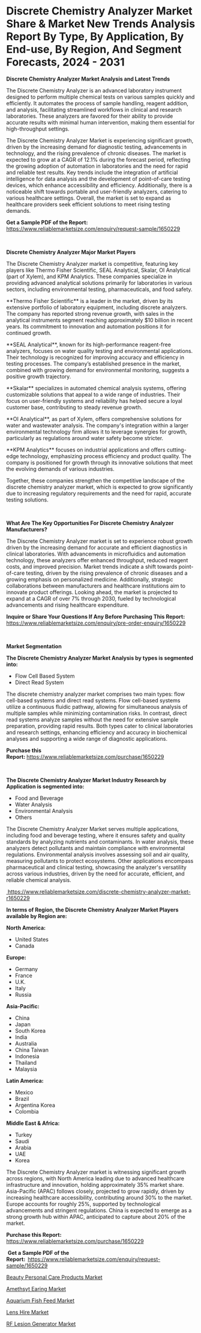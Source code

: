 <p><h1>Discrete Chemistry Analyzer Market Share & Market New Trends Analysis Report By Type, By Application, By End-use, By Region, And Segment Forecasts, 2024 - 2031</h1></p><p><strong>Discrete Chemistry Analyzer Market Analysis and Latest Trends</strong></p>
<p><p>The Discrete Chemistry Analyzer is an advanced laboratory instrument designed to perform multiple chemical tests on various samples quickly and efficiently. It automates the process of sample handling, reagent addition, and analysis, facilitating streamlined workflows in clinical and research laboratories. These analyzers are favored for their ability to provide accurate results with minimal human intervention, making them essential for high-throughput settings.</p><p>The Discrete Chemistry Analyzer Market is experiencing significant growth, driven by the increasing demand for diagnostic testing, advancements in technology, and the rising prevalence of chronic diseases. The market is expected to grow at a CAGR of 12.1% during the forecast period, reflecting the growing adoption of automation in laboratories and the need for rapid and reliable test results. Key trends include the integration of artificial intelligence for data analysis and the development of point-of-care testing devices, which enhance accessibility and efficiency. Additionally, there is a noticeable shift towards portable and user-friendly analyzers, catering to various healthcare settings. Overall, the market is set to expand as healthcare providers seek efficient solutions to meet rising testing demands.</p></p>
<p><strong>Get a Sample PDF of the Report:&nbsp;</strong> <a href="https://www.reliablemarketsize.com/enquiry/request-sample/1650229?utm_campaign=1105&utm_medium=2&utm_source=Github&utm_content=ia&utm_term=26092024&utm_id=discrete-chemistry-analyzer">https://www.reliablemarketsize.com/enquiry/request-sample/1650229</a></p>
<p>&nbsp;</p>
<p><strong>Discrete Chemistry Analyzer Major Market Players</strong></p>
<p><p>The Discrete Chemistry Analyzer market is competitive, featuring key players like Thermo Fisher Scientific, SEAL Analytical, Skalar, OI Analytical (part of Xylem), and KPM Analytics. These companies specialize in providing advanced analytical solutions primarily for laboratories in various sectors, including environmental testing, pharmaceuticals, and food safety.</p><p>**Thermo Fisher Scientific** is a leader in the market, driven by its extensive portfolio of laboratory equipment, including discrete analyzers. The company has reported strong revenue growth, with sales in the analytical instruments segment reaching approximately $10 billion in recent years. Its commitment to innovation and automation positions it for continued growth.</p><p>**SEAL Analytical**, known for its high-performance reagent-free analyzers, focuses on water quality testing and environmental applications. Their technology is recognized for improving accuracy and efficiency in testing processes. The company’s established presence in the market, combined with growing demand for environmental monitoring, suggests a positive growth trajectory.</p><p>**Skalar** specializes in automated chemical analysis systems, offering customizable solutions that appeal to a wide range of industries. Their focus on user-friendly systems and reliability has helped secure a loyal customer base, contributing to steady revenue growth.</p><p>**OI Analytical**, as part of Xylem, offers comprehensive solutions for water and wastewater analysis. The company's integration within a larger environmental technology firm allows it to leverage synergies for growth, particularly as regulations around water safety become stricter.</p><p>**KPM Analytics** focuses on industrial applications and offers cutting-edge technology, emphasizing process efficiency and product quality. The company is positioned for growth through its innovative solutions that meet the evolving demands of various industries.</p><p>Together, these companies strengthen the competitive landscape of the discrete chemistry analyzer market, which is expected to grow significantly due to increasing regulatory requirements and the need for rapid, accurate testing solutions.</p></p>
<p>&nbsp;</p>
<p><strong>What Are The Key Opportunities For Discrete Chemistry Analyzer Manufacturers?</strong></p>
<p><p>The Discrete Chemistry Analyzer market is set to experience robust growth driven by the increasing demand for accurate and efficient diagnostics in clinical laboratories. With advancements in microfluidics and automation technology, these analyzers offer enhanced throughput, reduced reagent costs, and improved precision. Market trends indicate a shift towards point-of-care testing, driven by the rising prevalence of chronic diseases and a growing emphasis on personalized medicine. Additionally, strategic collaborations between manufacturers and healthcare institutions aim to innovate product offerings. Looking ahead, the market is projected to expand at a CAGR of over 7% through 2030, fueled by technological advancements and rising healthcare expenditure.</p></p>
<p><strong>Inquire or Share Your Questions If Any Before Purchasing This Report:</strong> <a href="https://www.reliablemarketsize.com/enquiry/pre-order-enquiry/1650229?utm_campaign=1105&utm_medium=2&utm_source=Github&utm_content=ia&utm_term=26092024&utm_id=discrete-chemistry-analyzer">https://www.reliablemarketsize.com/enquiry/pre-order-enquiry/1650229</a></p>
<p>&nbsp;</p>
<p><strong>Market Segmentation</strong></p>
<p><strong>The Discrete Chemistry Analyzer Market Analysis by types is segmented into:</strong></p>
<p><ul><li>Flow Cell Based System</li><li>Direct Read System</li></ul></p>
<p><p>The discrete chemistry analyzer market comprises two main types: flow cell-based systems and direct read systems. Flow cell-based systems utilize a continuous fluidic pathway, allowing for simultaneous analysis of multiple samples while minimizing contamination risks. In contrast, direct read systems analyze samples without the need for extensive sample preparation, providing rapid results. Both types cater to clinical laboratories and research settings, enhancing efficiency and accuracy in biochemical analyses and supporting a wide range of diagnostic applications.</p></p>
<p><strong>Purchase this Report:&nbsp;</strong><a href="https://www.reliablemarketsize.com/purchase/1650229?utm_campaign=1105&utm_medium=2&utm_source=Github&utm_content=ia&utm_term=26092024&utm_id=discrete-chemistry-analyzer">https://www.reliablemarketsize.com/purchase/1650229</a></p>
<p>&nbsp;</p>
<p><strong>The Discrete Chemistry Analyzer Market Industry Research by Application is segmented into:</strong></p>
<p><ul><li>Food and Beverage</li><li>Water Analysis</li><li>Environmental Analysis</li><li>Others</li></ul></p>
<p><p>The Discrete Chemistry Analyzer Market serves multiple applications, including food and beverage testing, where it ensures safety and quality standards by analyzing nutrients and contaminants. In water analysis, these analyzers detect pollutants and maintain compliance with environmental regulations. Environmental analysis involves assessing soil and air quality, measuring pollutants to protect ecosystems. Other applications encompass pharmaceutical and clinical testing, showcasing the analyzer's versatility across various industries, driven by the need for accurate, efficient, and reliable chemical analysis.</p></p>
<p><a href="https://www.reliablemarketsize.com/discrete-chemistry-analyzer-market-r1650229?utm_campaign=1105&utm_medium=2&utm_source=Github&utm_content=ia&utm_term=26092024&utm_id=discrete-chemistry-analyzer">&nbsp;https://www.reliablemarketsize.com/discrete-chemistry-analyzer-market-r1650229</a></p>
<p><strong>In terms of Region, the Discrete Chemistry Analyzer Market Players available by Region are:</strong></p>
<p>
    <p> <strong> North America: </strong>
        <ul>
            <li>United States</li>
            <li>Canada</li>
        </ul>
        </p> 
    <p> <strong> Europe: </strong>
        <ul>
            <li>Germany</li>
            <li>France</li>
            <li>U.K.</li>
            <li>Italy</li>
            <li>Russia</li>
        </ul>
        </p> 
    <p> <strong> Asia-Pacific: </strong>
        <ul>
            <li>China</li>
            <li>Japan</li>
            <li>South Korea</li>
            <li>India</li>
            <li>Australia</li>
            <li>China Taiwan</li>
            <li>Indonesia</li>
            <li>Thailand</li>
            <li>Malaysia</li>
        </ul>
        </p> 
    <p> <strong> Latin America: </strong>
        <ul>
            <li>Mexico</li>
            <li>Brazil</li>
            <li>Argentina Korea</li>
            <li>Colombia</li>
        </ul>
        </p> 
    <p> <strong> Middle East & Africa: </strong>
        <ul>
            <li>Turkey</li>
            <li>Saudi</li>
            <li>Arabia</li>
            <li>UAE</li>
            <li>Korea</li>
        </ul>
    </p>
    </p>
<p><p>The Discrete Chemistry Analyzer market is witnessing significant growth across regions, with North America leading due to advanced healthcare infrastructure and innovation, holding approximately 35% market share. Asia-Pacific (APAC) follows closely, projected to grow rapidly, driven by increasing healthcare accessibility, contributing around 30% to the market. Europe accounts for roughly 25%, supported by technological advancements and stringent regulations. China is expected to emerge as a strong growth hub within APAC, anticipated to capture about 20% of the market.</p></p>
<p><strong>Purchase this Report: </strong><a href="https://www.reliablemarketsize.com/purchase/1650229?utm_campaign=1105&utm_medium=2&utm_source=Github&utm_content=ia&utm_term=26092024&utm_id=discrete-chemistry-analyzer">https://www.reliablemarketsize.com/purchase/1650229</a></p>
<p>&nbsp;<strong>Get a Sample PDF of the Report:&nbsp;&nbsp;</strong><a href="https://www.reliablemarketsize.com/enquiry/request-sample/1650229?utm_campaign=1105&utm_medium=2&utm_source=Github&utm_content=ia&utm_term=26092024&utm_id=discrete-chemistry-analyzer">https://www.reliablemarketsize.com/enquiry/request-sample/1650229</a></p>
<p><strong></strong></p>
<p><p><a href="https://issuu.com/reportprime-2/docs/beauty-personal-care-products-marke_764b232a2aa4ec?utm_campaign=1105&utm_medium=2&utm_source=Github&utm_content=ia&utm_term=26092024&utm_id=discrete-chemistry-analyzer">Beauty Personal Care Products Market</a></p><p><a href="https://github.com/NorbertYates/Market-Research-Report-List-7/blob/main/amethsyt-earing-market.md?utm_campaign=1105&utm_medium=2&utm_source=Github&utm_content=ia&utm_term=26092024&utm_id=discrete-chemistry-analyzer">Amethsyt Earing Market</a></p><p><a href="https://issuu.com/reportprime-2/docs/aquarium-fish-feed-market-size-2030_f18fbee78d15b5?utm_campaign=1105&utm_medium=2&utm_source=Github&utm_content=ia&utm_term=26092024&utm_id=discrete-chemistry-analyzer">Aquarium Fish Feed Market</a></p><p><a href="https://www.linkedin.com/pulse/lens-hire-market-size-type-standard-lensestelephoto-lenseswide-eyq2f?utm_campaign=1105&utm_medium=2&utm_source=Github&utm_content=ia&utm_term=26092024&utm_id=discrete-chemistry-analyzer">Lens Hire Market</a></p><p><a href="https://www.linkedin.com/pulse/global-rf-lesion-generator-market-trends-innovations-forward-looking-risle?trackingId=T2IhsF80TcaJRldKPYq2YQ%3D%3D&utm_campaign=1105&utm_medium=2&utm_source=Github&utm_content=ia&utm_term=26092024&utm_id=discrete-chemistry-analyzer">RF Lesion Generator Market</a></p></p>